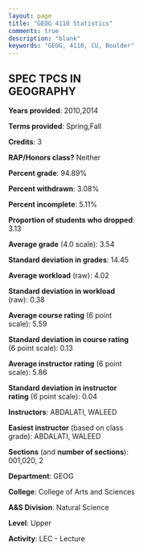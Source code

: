 ```yaml
---
layout: page
title: "GEOG 4110 Statistics"
comments: true
description: "blank"
keywords: "GEOG, 4110, CU, Boulder"
--- 
```

<head>
<script src="https://ajax.googleapis.com/ajax/libs/jquery/2.1.3/jquery.min.js"></script>
<script src="https://dl.dropboxusercontent.com/s/pc42nxpaw1ea4o9/highcharts.js?dl=0"></script>
<!-- <script src="../assets/js/highcharts.js"></script> -->
<style type="text/css">@font-face {
	font-family: "Bebas Neue";
	src: url(https://www.filehosting.org/file/details/544349/BebasNeue%20Regular.otf) format("opentype");
	}
	h1.Bebas { 
		font-family: "Bebas Neue", Verdana, Tahoma;
	}
</style>
</head>
<body>
	<div id="container" style="float: right; width: 45%; height: 88%; margin-left: 2.5%; margin-right: 2.5%;"></div>
	<script language="JavaScript">
		$(document).ready(function() {
		var chart = {type: 'column'};
		var title = {text: 'Grade Distribution'};
		var xAxis = {categories: ['A','B','C','D','F'],crosshair: true};
		var yAxis = {min: 0,title: {text: 'Percentage'}};
		var tooltip = {headerFormat: '<center><b><span style="font-size:20px">{point.key}</span></b></center>',
		               pointFormat: '<td style="padding:0"><b>{point.y:.1f}%</b></td>',
		               footerFormat: '</table>',shared: true,useHTML: true};
		var plotOptions = {column: {pointPadding: 0.0,borderWidth: 0}};  
		var credits = {enabled: false};var series= [{name: 'Percent',data: [72.41,17.24,3.45,6.9,0.0,]}];
		var json = {};
		json.chart = chart;
		json.title = title;
		json.tooltip = tooltip;
		json.xAxis = xAxis;
		json.yAxis = yAxis;  
		json.series = series;
		json.plotOptions = plotOptions;  
		json.credits = credits;
		$('#container').highcharts(json);
	});
	</script>
</body>
			   
## SPEC TPCS IN GEOGRAPHY

**Years provided**: 2010,2014

**Terms provided**: Spring,Fall

**Credits**: 3

**RAP/Honors class?** Neither

**Percent grade**: 94.89%

**Percent withdrawn**: 3.08%

**Percent incomplete**: 5.11%

**Proportion of students who dropped**: 3.13

**Average grade** (4.0 scale): 3.54

**Standard deviation in grades**: 14.45

**Average workload** (raw): 4.02

**Standard deviation in workload** (raw): 0.38

**Average course rating** (6 point scale): 5.59

**Standard deviation in course rating** (6 point scale): 0.13

**Average instructor rating** (6 point scale): 5.86

**Standard deviation in instructor rating** (6 point scale): 0.04

**Instructors**: ABDALATI, WALEED

**Easiest instructor** (based on class grade): ABDALATI, WALEED

**Sections** (and **number of sections**): 001,020, 2

**Department**: GEOG

**College**: College of Arts and Sciences

**A&S Division**: Natural Science

**Level**: Upper

**Activity**: LEC - Lecture